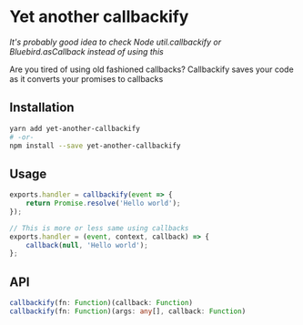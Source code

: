 # Yet another callbackify

*It's probably good idea to check Node util.callbackify or Bluebird.asCallback instead of using this*

Are you tired of using old fashioned callbacks? Callbackify saves your code as it converts your promises to callbacks

## Installation

```sh
yarn add yet-another-callbackify
# -or-
npm install --save yet-another-callbackify
```

## Usage

```javascript
exports.handler = callbackify(event => {
    return Promise.resolve('Hello world');
});

// This is more or less same using callbacks
exports.handler = (event, context, callback) => {
    callback(null, 'Hello world');
};
```

## API

```typescript
callbackify(fn: Function)(callback: Function)
callbackify(fn: Function)(args: any[], callback: Function)
```